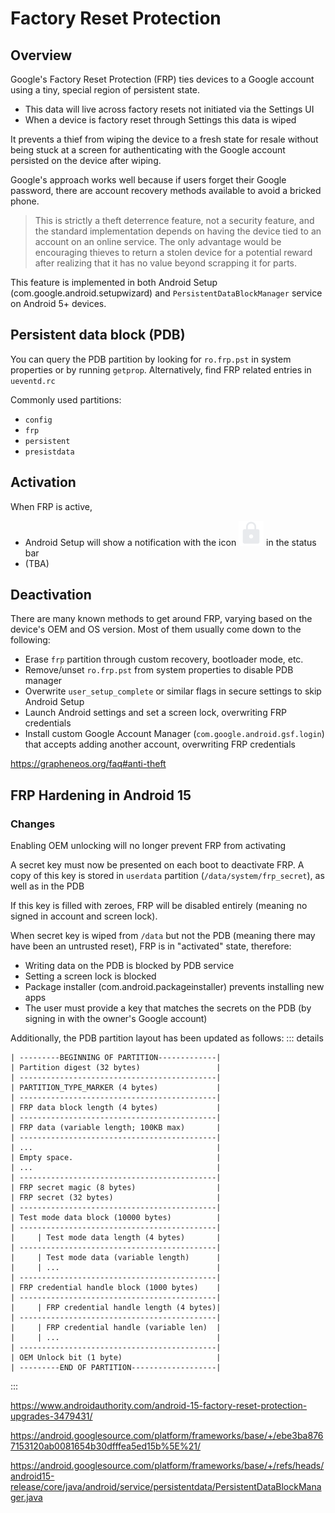 # Factory Reset Protection
## Overview
Google's Factory Reset Protection (FRP) ties devices to a Google account using a tiny, special region of persistent state.
* This data will live across factory resets not initiated via the Settings UI
* When a device is factory reset through Settings this data is wiped

It prevents a thief from wiping the device to a fresh state for resale without being stuck at a screen for authenticating with the Google account persisted on the device after wiping.

Google's approach works well because if users forget their Google password, there are account recovery methods available to avoid a bricked phone.

> This is strictly a theft deterrence feature, not a security feature, and the standard implementation depends on having the device tied to an account on an online service. The only advantage would be encouraging thieves to return a stolen device for a potential reward after realizing that it has no value beyond scrapping it for parts.

This feature is implemented in both Android Setup (com.google.android.setupwizard) and `PersistentDataBlockManager` service on Android 5+ devices.

## Persistent data block (PDB)
You can query the PDB partition by looking for `ro.frp.pst` in system properties or by running `getprop`. Alternatively, find FRP related entries in `ueventd.rc`

Commonly used partitions:
- `config`
- `frp`
- `persistent`
- `presistdata`

## Activation
When FRP is active,
- Android Setup will show a notification with the icon ![padlock](./lock.svg) in the status bar
- (TBA)

## Deactivation


There are many known methods to get around FRP, varying based on the device's OEM and OS version. Most of them usually come down to the following:
- Erase `frp` partition through custom recovery, bootloader mode, etc.
- Remove/unset `ro.frp.pst` from system properties to disable PDB manager
- Overwrite `user_setup_complete` or similar flags in secure settings to skip Android Setup
- Launch Android settings and set a screen lock, overwriting FRP credentials
- Install custom Google Account Manager (`com.google.android.gsf.login`) that accepts adding another account, overwriting FRP credentials

https://grapheneos.org/faq#anti-theft

## FRP Hardening in Android 15
### Changes
Enabling OEM unlocking will no longer prevent FRP from activating

A secret key must now be presented on each boot to deactivate FRP. A copy of this key is stored in `userdata` partition (`/data/system/frp_secret`), as well as in the PDB

If this key is filled with zeroes, FRP will be disabled entirely (meaning no signed in account and screen lock).

When secret key is wiped from `/data` but not the PDB (meaning there may have been an untrusted reset), FRP is in "activated" state, therefore:
- Writing data on the PDB is blocked by PDB service
- Setting a screen lock is blocked
- Package installer (com.android.packageinstaller) prevents installing new apps
- The user must provide a key that matches the secrets on the PDB (by signing in with the owner's Google account)

Additionally, the PDB partition layout has been updated as follows:
::: details
```
| ---------BEGINNING OF PARTITION-------------|
| Partition digest (32 bytes)                 |
| --------------------------------------------|
| PARTITION_TYPE_MARKER (4 bytes)             |
| --------------------------------------------|
| FRP data block length (4 bytes)             |
| --------------------------------------------|
| FRP data (variable length; 100KB max)       |
| --------------------------------------------|
| ...                                         |
| Empty space.                                |
| ...                                         |
| --------------------------------------------|
| FRP secret magic (8 bytes)                  |
| FRP secret (32 bytes)                       |
| --------------------------------------------|
| Test mode data block (10000 bytes)          |
| --------------------------------------------|
|     | Test mode data length (4 bytes)       |
| --------------------------------------------|
|     | Test mode data (variable length)      |
|     | ...                                   |
| --------------------------------------------|
| FRP credential handle block (1000 bytes)    |
| --------------------------------------------|
|     | FRP credential handle length (4 bytes)|
| --------------------------------------------|
|     | FRP credential handle (variable len)  |
|     | ...                                   |
| --------------------------------------------|
| OEM Unlock bit (1 byte)                     |
| ---------END OF PARTITION-------------------|
```
:::

https://www.androidauthority.com/android-15-factory-reset-protection-upgrades-3479431/

https://android.googlesource.com/platform/frameworks/base/+/ebe3ba8767153120ab0081654b30dfffea5ed15b%5E%21/

https://android.googlesource.com/platform/frameworks/base/+/refs/heads/android15-release/core/java/android/service/persistentdata/PersistentDataBlockManager.java
